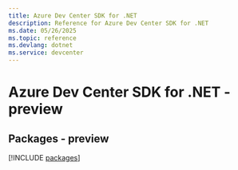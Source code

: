```yaml
---
title: Azure Dev Center SDK for .NET
description: Reference for Azure Dev Center SDK for .NET
ms.date: 05/26/2025
ms.topic: reference
ms.devlang: dotnet
ms.service: devcenter
---
```

# Azure Dev Center SDK for .NET - preview
## Packages - preview
[!INCLUDE [packages](dev-center-index.md)]